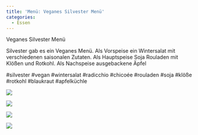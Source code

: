 ```yaml
---
title: 'Menü: Veganes Silvester Menü'
categories:
  - Essen
---
```


Veganes Silvester Menü

Silvester gab es ein Veganes Menü.
Als Vorspeise ein Wintersalat mit verschiedenen saisonalen Zutaten.
Als Hauptspeise Soja Rouladen mit Klößen und Rotkohl.
Als Nachspeise ausgebackene Äpfel

#silvester #vegan #wintersalat #radicchio #chicoée #rouladen #soja #klöße #rotkohl #blaukraut #apfelküchle

![](..\..\.\assets\2020-12-31-silvester\1.jpg)

![](..\..\.\assets\2020-12-31-silvester\2.jpg)

![](..\..\.\assets\2020-12-31-silvester\3.jpg)

![](..\..\.\assets\2020-12-31-silvester\4.jpg)


